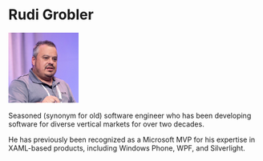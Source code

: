 # Rudi Grobler

<img src="../assets/headshots/headshot_5.jpg" class="img-thumbnail rounded-circle" height="140"
            preserveAspectRatio="xMidYMid slice" role="img" width="140" />

Seasoned (synonym for old) software engineer who has been developing software for diverse vertical markets for over two decades.

He has previously been recognized as a Microsoft MVP for his expertise in XAML-based products, including Windows Phone, WPF, and Silverlight.